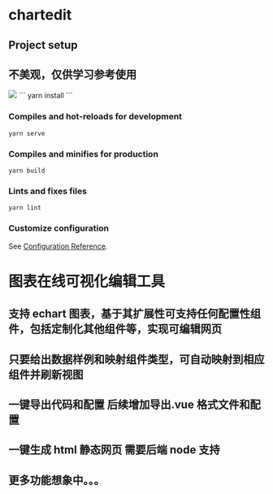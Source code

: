 # chartedit

## Project setup

## 不美观，仅供学习参考使用

<img src="./demo.png"/>
```
yarn install
```

### Compiles and hot-reloads for development

```
yarn serve
```

### Compiles and minifies for production

```
yarn build
```

### Lints and fixes files

```
yarn lint
```

### Customize configuration

See [Configuration Reference](https://cli.vuejs.org/config/).

# 图表在线可视化编辑工具

## 支持 echart 图表，基于其扩展性可支持任何配置性组件，包括定制化其他组件等，实现可编辑网页

## 只要给出数据样例和映射组件类型，可自动映射到相应组件并刷新视图

## 一键导出代码和配置 后续增加导出.vue 格式文件和配置

## 一键生成 html 静态网页 需要后端 node 支持 

## 更多功能想象中。。。
